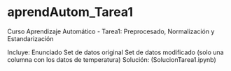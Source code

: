 # aprendAutom_Tarea1
Curso Aprendizaje Automático - Tarea1: Preprocesado, Normalización y Estandarización

Incluye:
  Enunciado
  Set de datos original
  Set de datos modificado (solo una columna con los datos de temperatura)
  Solución: (SolucionTarea1.ipynb)
